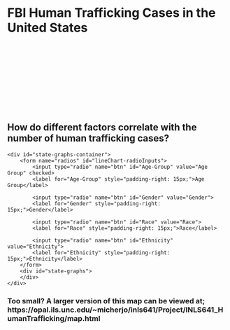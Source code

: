
<html lang="en">
<head>
    <meta charset="UTF-8">
    <title>Human Trafficking in the US</title>
    <script src="libraries/d3.v5.js"></script>
    <script src="libraries/d3.v5.min.js"></script>
    <script src="libraries/topojson.js"></script>
    <script src="main.js"></script>
    <script src="libraries/d3-tip.min.js"></script>
    <script src="libraries/d3-legend.min.js"></script>
    <script src="libraries/d3-legend.js"></script>
    <link rel="stylesheet" href="map.css">
    <link href="https://fonts.googleapis.com/css2?family=Roboto&display=swap" rel="stylesheet">
</head>

<body>
<div id="mapdiv">
    <div class="heading">
        <h1>FBI Human Trafficking Cases in the United States</h1>
    </div>
    <svg id="mapsvg_pr">
        <defs>
            <pattern id="hash" patternUnits="userSpaceOnUse" patternTransform="rotate(45)" width="8" height="8" x="0" y="0">
                <g id="hash-g">
                    <path d="M 0 0 L 0 10"></path>
                </g>
            </pattern>
          </defs>
    </svg>
</div>

<div class="State-Comparisons">
    <h2>How do different factors correlate with the number of human trafficking cases?</h2>

    <div id="state-graphs-container">
        <form name="radios" id="lineChart-radioInputs">
            <input type="radio" name="btn" id="Age-Group" value="Age Group" checked>
            <label for="Age-Group" style="padding-right: 15px;">Age Group</label>

            <input type="radio" name="btn" id="Gender" value="Gender">
            <label for="Gender" style="padding-right: 15px;">Gender</label>

            <input type="radio" name="btn" id="Race" value="Race">
            <label for="Race" style="padding-right: 15px;">Race</label>

            <input type="radio" name="btn" id="Ethnicity" value="Ethnicity">
            <label for="Ethnicity" style="padding-right: 15px;">Ethnicity</label>
        </form>
        <div id="state-graphs">
        </div>
    </div>
</div>

</body>

<h3>  Too small?  A larger version of this map can be viewed at; https://opal.ils.unc.edu/~micherjo/inls641/Project/INLS641_HumanTrafficking/map.html </h3>
